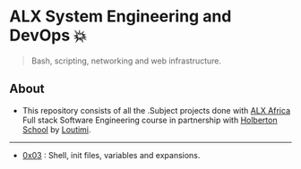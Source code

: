 # ALX System Engineering and DevOps 💥

>Bash, scripting, networking and web infrastructure.

## About

- This repository consists of all the .Subject projects done with [ALX Africa](https://www.alxafrica.com/) Full stack Software Engineering course in partnership with [Holberton School](https://www.holbertonschool.com/) by [Loutimi](https://github.com/Loutimi/alx-system_engineering-devops).

---

- [0x03](./0x03-shell_variables_expansions) : Shell, init files, variables and expansions.
